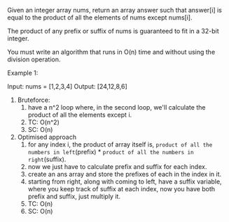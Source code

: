 Given an integer array nums, return an array answer such that answer[i] is equal to the product of all the elements of nums except nums[i].

The product of any prefix or suffix of nums is guaranteed to fit in a 32-bit integer.

You must write an algorithm that runs in O(n) time and without using the division operation.

 

Example 1:

Input: nums = [1,2,3,4]
Output: [24,12,8,6]

1. Bruteforce:
   1. have a n^2 loop where, in the second loop, we'll calculate the product of all the elements except i.
   2. TC: O(n^2)
   3. SC: O(n)
2. Optimised approach
   1. for any index i, the product of array itself is, `product of all the numbers in left`(prefix) * `product of all the numbers in right`(suffix).
   2. now we just have to calculate prefix and suffix for each index.
   3. create an ans array and store the prefixes of each in the index in it.
   4. starting from right, along with coming to left, have a suffix variable, where you keep track of suffix at each index, now you have both prefix and suffix, just multiply it.
   5. TC: O(n)
   6. SC: O(n)
